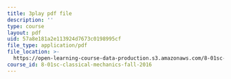 ```yaml
---
title: 3play pdf file
description: ''
type: course
layout: pdf
uid: 57a8e181a2e113924d7673c0198995cf
file_type: application/pdf
file_location: >-
  https://open-learning-course-data-production.s3.amazonaws.com/8-01sc-classical-mechanics-fall-2016/57a8e181a2e113924d7673c0198995cf_c15RtHXBVuQ.pdf
course_id: 8-01sc-classical-mechanics-fall-2016
---
```

